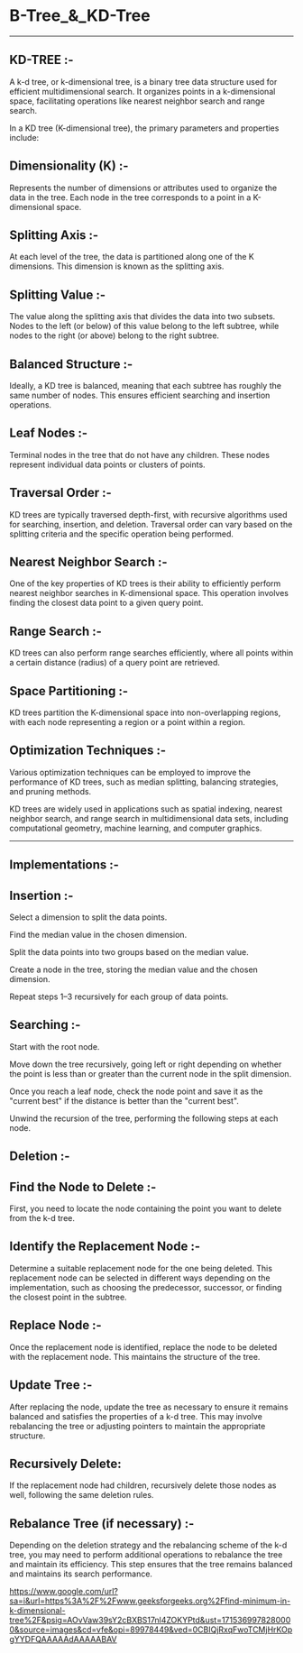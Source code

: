 # B-Tree_&_KD-Tree
------------------

KD-TREE :-
------

A k-d tree, or k-dimensional tree, is a binary tree data structure used for efficient multidimensional search. It organizes points in a k-dimensional space, facilitating operations like nearest neighbor search and range search.

In a KD tree (K-dimensional tree), the primary parameters and properties include:

Dimensionality (K) :-
------------------

Represents the number of dimensions or attributes used to organize the data in the tree. Each node in the tree corresponds to a point in a K-dimensional space.

Splitting Axis :-
---------------

At each level of the tree, the data is partitioned along one of the K dimensions. This dimension is known as the splitting axis.

Splitting Value :-
---------------

The value along the splitting axis that divides the data into two subsets. Nodes to the left (or below) of this value belong to the left subtree, while nodes to the right (or above) belong to the right subtree.

Balanced Structure :-
-----------------------

Ideally, a KD tree is balanced, meaning that each subtree has roughly the same number of nodes. This ensures efficient searching and insertion operations.

Leaf Nodes :-
--------------

Terminal nodes in the tree that do not have any children. These nodes represent individual data points or clusters of points.

Traversal Order :-
------------------

KD trees are typically traversed depth-first, with recursive algorithms used for searching, insertion, and deletion. Traversal order can vary based on the splitting criteria and the specific operation being performed.

Nearest Neighbor Search :-
--------------------------

One of the key properties of KD trees is their ability to efficiently perform nearest neighbor searches in K-dimensional space. This operation involves finding the closest data point to a given query point.

Range Search :-
--------------

KD trees can also perform range searches efficiently, where all points within a certain distance (radius) of a query point are retrieved.

Space Partitioning :-
------------------------

KD trees partition the K-dimensional space into non-overlapping regions, with each node representing a region or a point within a region.

Optimization Techniques :-
-----------------------------

Various optimization techniques can be employed to improve the performance of KD trees, such as median splitting, balancing strategies, and pruning methods.

KD trees are widely used in applications such as spatial indexing, nearest neighbor search, and range search in multidimensional data sets, including computational geometry, machine learning, and computer graphics.

------------------------------------------------------------------------------------------------------------------------------------------------------------------------------

Implementations :-
----------------

Insertion :-
------------

Select a dimension to split the data points.

Find the median value in the chosen dimension.

Split the data points into two groups based on the median value.

Create a node in the tree, storing the median value and the chosen dimension.

Repeat steps 1–3 recursively for each group of data points.

Searching :-
-----------

Start with the root node.

Move down the tree recursively, going left or right depending on whether the point is less than or greater than the current node in the split dimension.

Once you reach a leaf node, check the node point and save it as the "current best" if the distance is better than the "current best".

Unwind the recursion of the tree, performing the following steps at each node.

Deletion :-
-------------

Find the Node to Delete :-
---------------------------

First, you need to locate the node containing the point you want to delete from the k-d tree.

Identify the Replacement Node :-
----------------------------------

Determine a suitable replacement node for the one being deleted. This replacement node can be selected in different ways depending on the implementation, such as choosing the predecessor, successor, or finding the closest point in the subtree.

Replace Node :-
----------------

Once the replacement node is identified, replace the node to be deleted with the replacement node. This maintains the structure of the tree.

Update Tree :-
--------------

After replacing the node, update the tree as necessary to ensure it remains balanced and satisfies the properties of a k-d tree. This may involve rebalancing the tree or adjusting pointers to maintain the appropriate structure.

Recursively Delete: 
-------------------

If the replacement node had children, recursively delete those nodes as well, following the same deletion rules.


Rebalance Tree (if necessary) :-
--------------------------------

Depending on the deletion strategy and the rebalancing scheme of the k-d tree, you may need to perform additional operations to rebalance the tree and maintain its efficiency. This step ensures that the tree remains balanced and maintains its search performance.

https://www.google.com/url?sa=i&url=https%3A%2F%2Fwww.geeksforgeeks.org%2Ffind-minimum-in-k-dimensional-tree%2F&psig=AOvVaw39sY2cBXBS17nl4ZOKYPtd&ust=1715369978280000&source=images&cd=vfe&opi=89978449&ved=0CBIQjRxqFwoTCMjHrKOpgYYDFQAAAAAdAAAAABAV






